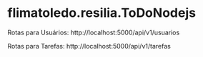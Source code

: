 # flimatoledo.resilia.ToDoNodejs

Rotas para Usuários:
http://localhost:5000/api/v1/usuarios

Rotas para Tarefas:
http://localhost:5000/api/v1/tarefas
